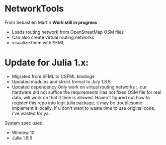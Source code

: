 # NetworkTools
From Sebastien Martin
**Work still in progress** 
- Loads routing network from OpenStreetMap OSM files
- Can also create virtual routing networks
- visualize them with SFML

# Update for Julia 1.x: 
- Migrated from SFML to CSFML bindings
- Updated modules and struct format to July 1.8.5
- Updated dependency
Only work on virtual routing networks :\, our hardware did not suffice the requirements
Has not fixed OSM file for real data, will work on that if time is allowed.
Haven't figured out how to register this repo into legit julia package, it may be troublesome implement it locally. 
If u don't want to waste time to use original code, i've wasted for ya. 

System spec used: 
- Window 10
- Julia 1.8.5